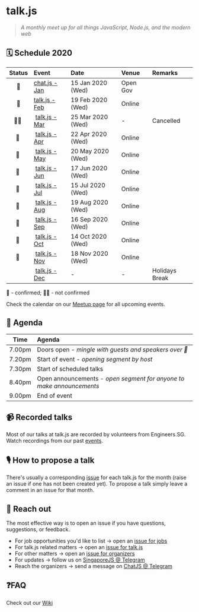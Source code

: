 # talk.js

> _A monthly meet up for all things JavaScript, Node.js, and the modern web_

## 🗓 Schedule 2020

 Status | Event   | Date                         | Venue  | Remarks |
:------:|:--------|:-----------------------------|:-------|:--------|
 🤘 | [chat.js - Jan][31] | 15 Jan 2020 (Wed) | Open Gov |
 🤘 | [talk.js - Feb][32] | 19 Feb 2020 (Wed) | Online | 
 🤷‍♀️ | [talk.js - Mar][32] | 25 Mar 2020 (Wed) | - | Cancelled
 🤘 | [talk.js - Apr][34] | 22 Apr 2020 (Wed) | Online | 
 🤘 | [talk.js - May][35] | 20 May 2020 (Wed) | Online | 
 🤘 | [talk.js - Jun][37] | 17 Jun 2020 (Wed) | Online | 
 🤘 | [talk.js - Jul][39] | 15 Jul 2020 (Wed) | Online | 
 🤘 | [talk.js - Aug][40] | 19 Aug 2020 (Wed) | Online | 
 🤘 | [talk.js - Sep][41] | 16 Sep 2020 (Wed) | Online | 
 🤘 | [talk.js - Oct][42] | 14 Oct 2020 (Wed) | Online | 
 🤘 | [talk.js - Nov][43] | 18 Nov 2020 (Wed) | Online | 
  | [talk.js - Dec][#] | - | - | Holidays Break


🤘 - confirmed; 🤷‍♀️ - not confirmed

[#]: https://github.com/SingaporeJS/talk.js/issues/ "talk.js"
[31]: https://github.com/SingaporeJS/talk.js/issues/31 "chat.js - January 2020"
[32]: https://github.com/SingaporeJS/talk.js/issues/32 "chat.js - February 2020"
[34]: https://github.com/SingaporeJS/talk.js/issues/34
[35]: https://github.com/SingaporeJS/talk.js/issues/35
[37]: https://github.com/SingaporeJS/talk.js/issues/37
[39]: https://github.com/SingaporeJS/talk.js/issues/39
[40]: https://github.com/SingaporeJS/talk.js/issues/40
[41]: https://github.com/SingaporeJS/talk.js/issues/41
[42]: https://github.com/SingaporeJS/talk.js/issues/42
[43]: https://github.com/SingaporeJS/talk.js/issues/43



Check the calendar on our [Meetup page](https://www.meetup.com/Singapore-JS/events/) for all upcoming events.


## 📅 Agenda

Time   | Agenda
------ | :-----
7.00pm | Doors open - _mingle with guests and speakers over 🍕_
7.20pm | Start of event - _opening segment by host_
7.30pm | Start of scheduled talks
8.40pm | Open announcements - _open segment for anyone to make announcements_
9.00pm | End of event

## 📹 Recorded talks

Most of our talks at talk.js are recorded by volunteers from Engineers.SG. Watch recordings from our past [events](https://engineers.sg/organization/singaporejs).

## 🎙 How to propose a talk

There's usually a corresponding [issue](https://github.com/SingaporeJS/talk.js/issues) for each talk.js for the month (raise an issue if one has not been created yet). To propose a talk simply leave a comment in an issue for that month.

## 👋 Reach out

The most effective way is to open an issue if you have questions, suggestions, or feedback.

- For job opportunities you'd like to list -> open an [issue for jobs](https://github.com/SingaporeJS/jobs/issues/new)
- For talk.js related matters -> open an [issue for talk.js](https://github.com/SingaporeJS/talk.js/issues/new)
- For other matters -> open an [issue for organizers](https://github.com/SingaporeJS/organizers/issues/new)
- For updates -> follow us on [SingaporeJS @ Telegram](https://t.me/singaporejs)
- Reach the organizers -> send a message on [ChatJS @ Telegram](https://t.me/chatjs)

## ❓FAQ

Check out our [Wiki](https://github.com/SingaporeJS/talk.js/wiki)
